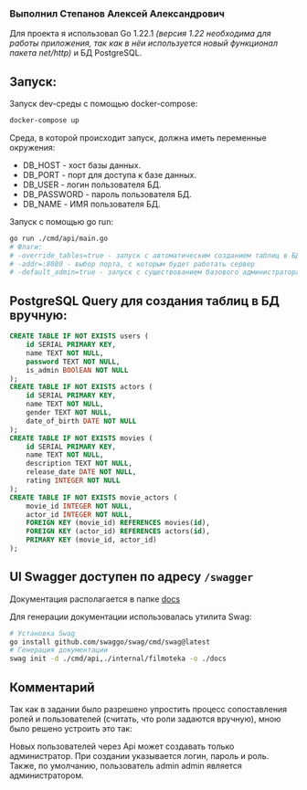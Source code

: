 ### Выполнил Степанов Алексей Александрович

Для проекта я использовал Go 1.22.1 *(версия 1.22 необходима для работы приложения, так как в нёи используется новый функционал пакета net/http)* и БД PostgreSQL.

## Запуск:

Запуск dev-среды с помощью docker-compose:

```bash
docker-compose up
```
Среда, в которой происходит запуск, должна иметь переменные окружения:
- DB_HOST - хост базы данных.
- DB_PORT - порт для доступа к базе данных.
- DB_USER - логин пользователя БД.
- DB_PASSWORD - пароль пользователя БД.
- DB_NAME - ИМЯ пользователя БД.

Запуск с помощью go run:

```bash
go run ./cmd/api/main.go
# Флаги:
# -override_tables=true - запуск с автоматическим созданием таблиц в БД
# -addr=:8080 - выбор порта, с которым будет работать сервер
# -default_admin=true - запуск с существованием базового администратора (admin|admin).
```

## PostgreSQL Query для создания таблиц в БД вручную:

```sql
CREATE TABLE IF NOT EXISTS users (
	id SERIAL PRIMARY KEY,
	name TEXT NOT NULL,
	password TEXT NOT NULL,
	is_admin BOOlEAN NOT NULL
);
CREATE TABLE IF NOT EXISTS actors (
	id SERIAL PRIMARY KEY,
	name TEXT NOT NULL,
	gender TEXT NOT NULL,
	date_of_birth DATE NOT NULL
);
CREATE TABLE IF NOT EXISTS movies (
	id SERIAL PRIMARY KEY,
	name TEXT NOT NULL,
	description TEXT NOT NULL,
	release_date DATE NOT NULL,
	rating INTEGER NOT NULL
);
CREATE TABLE IF NOT EXISTS movie_actors (
	movie_id INTEGER NOT NULL,
	actor_id INTEGER NOT NULL,
	FOREIGN KEY (movie_id) REFERENCES movies(id),
   	FOREIGN KEY (actor_id) REFERENCES actors(id),
   	PRIMARY KEY (movie_id, actor_id)
);
```

## UI Swagger доступен по адресу `/swagger`

Документация располагается в папке [docs](./docs/)

Для генерации документации использовалась утилита Swag:

```bash
# Установка Swag
go install github.com/swaggo/swag/cmd/swag@latest
# Генерация документации
swag init -d ./cmd/api,./internal/filmoteka -o ./docs
```

## Комментарий

Так как в задании было разрешено упростить процесс сопоставления ролей и пользователей (считать, что роли задаются вручную), мною было решено устроить это так:

Новых пользователей через Api может создавать только администратор. При создании указывается логин, пароль и роль.
Также, по умолчанию, пользователь admin admin является администратором. 